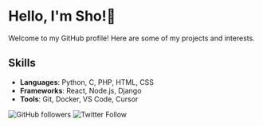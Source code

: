 # Hello, I'm Sho!👋

Welcome to my GitHub profile! Here are some of my projects and interests.

## Skills

- **Languages**: Python, C, PHP, HTML, CSS
- **Frameworks**: React, Node.js, Django
- **Tools**: Git, Docker, VS Code, Cursor
  
![GitHub followers](https://img.shields.io/github/followers/LemonJsx?label=Follow&style=social)
![Twitter Follow](https://img.shields.io/twitter/follow/Sho000007?style=social)

